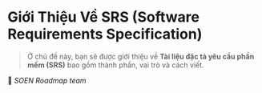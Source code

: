 # Giới Thiệu Về SRS (Software Requirements Specification) 

>Ở chủ đề này, bạn sẽ được giới thiệu về **Tài liệu đặc tả yêu cầu phần mềm (SRS)** bao gồm thành phần, vai trò và cách viết.

🌻 *SOEN Roadmap team*
